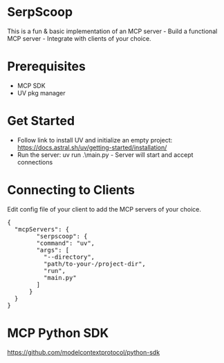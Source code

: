 # SerpScoop

This is a fun & basic implementation of an MCP server - Build a functional MCP server - Integrate with clients of your choice. 

# Prerequisites
- MCP SDK
- UV pkg manager

# Get Started
- Follow link to install UV and initialize an empty project: https://docs.astral.sh/uv/getting-started/installation/
- Run the server: uv run .\main.py - Server will start and accept connections

# Connecting to Clients
Edit config file of your client to add the MCP servers of your choice. 
<pre>{
  "mcpServers": {
        "serpscoop": {
        "command": "uv",
        "args": [
          "--directory",
          "path/to-your-/project-dir",
          "run",
          "main.py"
        ]
      }
  }
}
</pre>

# MCP Python SDK
https://github.com/modelcontextprotocol/python-sdk
